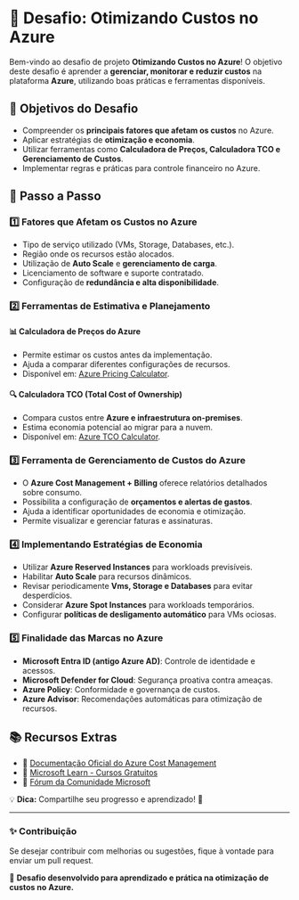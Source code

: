 # 🚀 Desafio: Otimizando Custos no Azure

Bem-vindo ao desafio de projeto **Otimizando Custos no Azure**! O objetivo deste desafio é aprender a **gerenciar, monitorar e reduzir custos** na plataforma **Azure**, utilizando boas práticas e ferramentas disponíveis.

## 🎯 Objetivos do Desafio

- Compreender os **principais fatores que afetam os custos** no Azure.
- Aplicar estratégias de **otimização e economia**.
- Utilizar ferramentas como **Calculadora de Preços, Calculadora TCO e Gerenciamento de Custos**.
- Implementar regras e práticas para controle financeiro no Azure.

## 📌 Passo a Passo

### 1️⃣ Fatores que Afetam os Custos no Azure
- Tipo de serviço utilizado (VMs, Storage, Databases, etc.).
- Região onde os recursos estão alocados.
- Utilização de **Auto Scale** e **gerenciamento de carga**.
- Licenciamento de software e suporte contratado.
- Configuração de **redundância e alta disponibilidade**.

### 2️⃣ Ferramentas de Estimativa e Planejamento
#### 📊 Calculadora de Preços do Azure
- Permite estimar os custos antes da implementação.
- Ajuda a comparar diferentes configurações de recursos.
- Disponível em: [Azure Pricing Calculator](https://azure.microsoft.com/pt-br/pricing/calculator/).

#### 🔍 Calculadora TCO (Total Cost of Ownership)
- Compara custos entre **Azure e infraestrutura on-premises**.
- Estima economia potencial ao migrar para a nuvem.
- Disponível em: [Azure TCO Calculator](https://www.microsoft.com/en-us/tco/calculator).

### 3️⃣ Ferramenta de Gerenciamento de Custos do Azure
- O **Azure Cost Management + Billing** oferece relatórios detalhados sobre consumo.
- Possibilita a configuração de **orçamentos e alertas de gastos**.
- Ajuda a identificar oportunidades de economia e otimização.
- Permite visualizar e gerenciar faturas e assinaturas.

### 4️⃣ Implementando Estratégias de Economia
- Utilizar **Azure Reserved Instances** para workloads previsíveis.
- Habilitar **Auto Scale** para recursos dinâmicos.
- Revisar periodicamente **Vms, Storage e Databases** para evitar desperdícios.
- Considerar **Azure Spot Instances** para workloads temporários.
- Configurar **políticas de desligamento automático** para VMs ociosas.

### 5️⃣ Finalidade das Marcas no Azure
- **Microsoft Entra ID (antigo Azure AD)**: Controle de identidade e acessos.
- **Microsoft Defender for Cloud**: Segurança proativa contra ameaças.
- **Azure Policy**: Conformidade e governança de custos.
- **Azure Advisor**: Recomendações automáticas para otimização de recursos.

## 📚 Recursos Extras

- 📖 [Documentação Oficial do Azure Cost Management](https://learn.microsoft.com/pt-br/azure/cost-management/)
- 🎥 [Microsoft Learn - Cursos Gratuitos](https://learn.microsoft.com/pt-br/training/)
- 💬 [Fórum da Comunidade Microsoft](https://learn.microsoft.com/pt-br/answers/topics/azure.html)

💡 **Dica:** Compartilhe seu progresso e aprendizado! 🚀

---

### ✨ Contribuição
Se desejar contribuir com melhorias ou sugestões, fique à vontade para enviar um pull request.

📌 **Desafio desenvolvido para aprendizado e prática na otimização de custos no Azure.**

